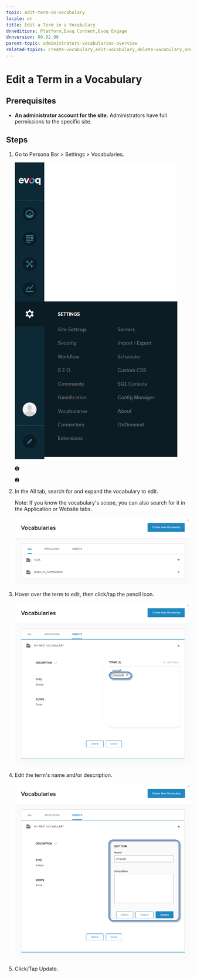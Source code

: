 ```yaml
---
topic: edit-term-in-vocabulary
locale: en
title: Edit a Term in a Vocabulary
dnneditions: Platform,Evoq Content,Evoq Engage
dnnversion: 09.02.00
parent-topic: administrators-vocabularies-overview
related-topics: create-vocabulary,edit-vocabulary,delete-vocabulary,add-term-to-vocabulary,delete-term-from-vocabulary
---
```


# Edit a Term in a Vocabulary

## Prerequisites

*   **An administrator account for the site.** Administrators have full permissions to the specific site.

## Steps

1.  Go to Persona Bar \> Settings \> Vocabularies.
    
    ![Persona Bar > Settings > Vocabularies](img/scr-pbar-host-Settings-E91.png)
    
    ➊
    
    ➋
    
2.  In the All tab, search for and expand the vocabulary to edit.
    
    Note: If you know the vocabulary's scope, you can also search for it in the Application or Website tabs.
    
      
    
    ![](img/scr-vocabularies-list-E91.png)
    
      
    
3.  Hover over the term to edit, then click/tap the pencil icon.
    
      
    
    ![](img/scr-vocabularies-edit-term-icon-E91.png)
    
      
    
4.  Edit the term's name and/or description.
    
      
    
    ![](img/scr-vocabularies-edit-vocab-edit-term-E91.png)
    
      
    
5.  Click/Tap Update.